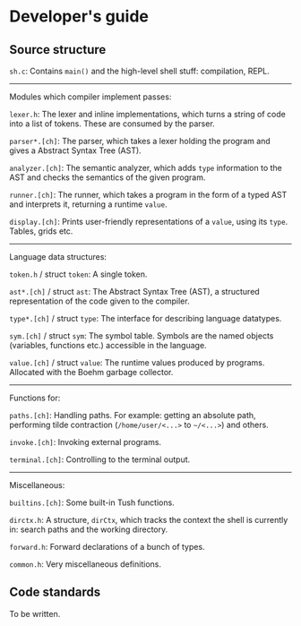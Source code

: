 Developer's guide
=================

Source structure
----------------

`sh.c`: Contains `main()` and the high-level shell stuff: compilation, REPL.

---

Modules which compiler implement passes:

`lexer.h`: The lexer and inline implementations, which turns a string of code into a list of tokens. These are consumed by the parser.

`parser*.[ch]`: The parser, which takes a lexer holding the program and gives a Abstract Syntax Tree (AST).

`analyzer.[ch]`: The semantic analyzer, which adds `type` information to the AST and checks the semantics of the given program.

`runner.[ch]`: The runner, which takes a program in the form of a typed AST and interprets it, returning a runtime `value`.

`display.[ch]`: Prints user-friendly representations of a `value`, using its `type`. Tables, grids etc.

---

Language data structures:

`token.h` / struct `token`: A single token.

`ast*.[ch]` / struct `ast`: The Abstract Syntax Tree (AST), a structured representation of the code given to the compiler.

`type*.[ch]` / struct `type`: The interface for describing language datatypes.

`sym.[ch]` / struct `sym`: The symbol table. Symbols are the named objects (variables, functions etc.) accessible in the language.

`value.[ch]` / struct `value`: The runtime values produced by programs. Allocated with the Boehm garbage collector.

---

Functions for:

`paths.[ch]`: Handling paths. For example: getting an absolute path, performing tilde contraction (`/home/user/<...>` to `~/<...>`) and others.

`invoke.[ch]`: Invoking external programs.

`terminal.[ch]`:  Controlling to the terminal output.

---

Miscellaneous:

`builtins.[ch]`: Some built-in Tush functions.

`dirctx.h`: A structure, `dirCtx`, which tracks the context the shell is currently in: search paths and the working directory.

`forward.h`: Forward declarations of a bunch of types.

`common.h`: Very miscellaneous definitions.

Code standards
--------------

To be written.
